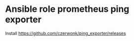 # Ansible role prometheus ping exporter
Install https://github.com/czerwonk/ping_exporter/releases

